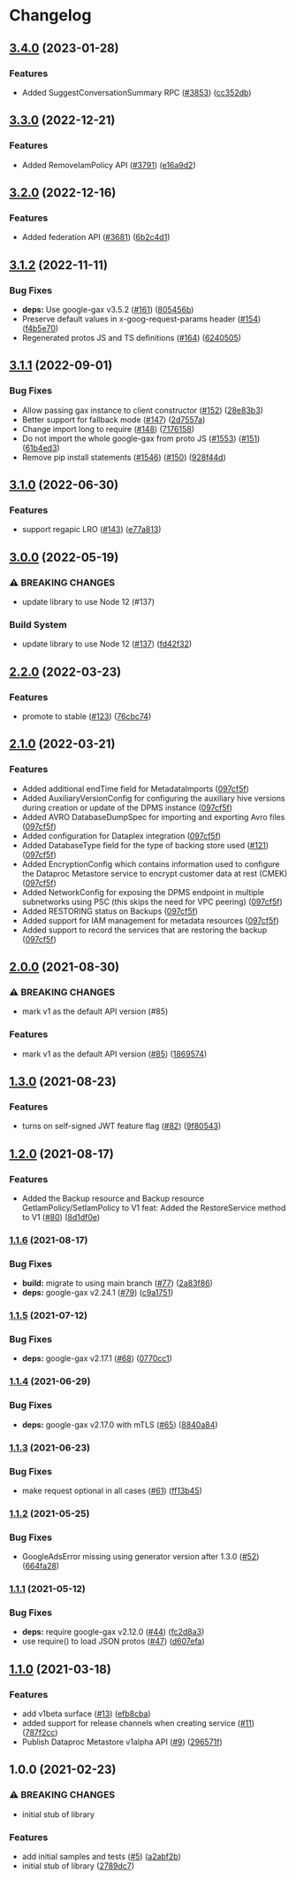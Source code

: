 # Changelog

## [3.4.0](https://github.com/googleapis/google-cloud-node/compare/dataproc-metastore-v3.3.0...dataproc-metastore-v3.4.0) (2023-01-28)


### Features

* Added SuggestConversationSummary RPC ([#3853](https://github.com/googleapis/google-cloud-node/issues/3853)) ([cc352db](https://github.com/googleapis/google-cloud-node/commit/cc352db97f3bd8925bf1a7631a0ae64ff976fa4e))

## [3.3.0](https://github.com/googleapis/google-cloud-node/compare/dataproc-metastore-v3.2.0...dataproc-metastore-v3.3.0) (2022-12-21)


### Features

* Added RemoveIamPolicy API ([#3791](https://github.com/googleapis/google-cloud-node/issues/3791)) ([e16a9d2](https://github.com/googleapis/google-cloud-node/commit/e16a9d23cccf29180469d2047fe2643bb99493f4))

## [3.2.0](https://github.com/googleapis/google-cloud-node/compare/dataproc-metastore-v3.1.2...dataproc-metastore-v3.2.0) (2022-12-16)


### Features

* Added federation API ([#3681](https://github.com/googleapis/google-cloud-node/issues/3681)) ([6b2c4d1](https://github.com/googleapis/google-cloud-node/commit/6b2c4d101d966abc017c02fa7777227faa4698ef))

## [3.1.2](https://github.com/googleapis/nodejs-dataproc-metastore/compare/v3.1.1...v3.1.2) (2022-11-11)


### Bug Fixes

* **deps:** Use google-gax v3.5.2 ([#161](https://github.com/googleapis/nodejs-dataproc-metastore/issues/161)) ([805456b](https://github.com/googleapis/nodejs-dataproc-metastore/commit/805456ba20ea8ab7186de272fdf1496e33eed184))
* Preserve default values in x-goog-request-params header ([#154](https://github.com/googleapis/nodejs-dataproc-metastore/issues/154)) ([f4b5e70](https://github.com/googleapis/nodejs-dataproc-metastore/commit/f4b5e703688084a52b34aacb1c7794cad34612b6))
* Regenerated protos JS and TS definitions ([#164](https://github.com/googleapis/nodejs-dataproc-metastore/issues/164)) ([6240505](https://github.com/googleapis/nodejs-dataproc-metastore/commit/6240505d07404d92e255fbf8fefa67fbb133016f))

## [3.1.1](https://github.com/googleapis/nodejs-dataproc-metastore/compare/v3.1.0...v3.1.1) (2022-09-01)


### Bug Fixes

* Allow passing gax instance to client constructor ([#152](https://github.com/googleapis/nodejs-dataproc-metastore/issues/152)) ([28e83b3](https://github.com/googleapis/nodejs-dataproc-metastore/commit/28e83b33281f67df3825eceb9acc2cc4f2df2abf))
* Better support for fallback mode ([#147](https://github.com/googleapis/nodejs-dataproc-metastore/issues/147)) ([2d7557a](https://github.com/googleapis/nodejs-dataproc-metastore/commit/2d7557a5b691b843738a3f635bfe6cc481e0ff58))
* Change import long to require ([#148](https://github.com/googleapis/nodejs-dataproc-metastore/issues/148)) ([7176158](https://github.com/googleapis/nodejs-dataproc-metastore/commit/717615861a0a7252ff3fa875147a149ef8f4b862))
* Do not import the whole google-gax from proto JS ([#1553](https://github.com/googleapis/nodejs-dataproc-metastore/issues/1553)) ([#151](https://github.com/googleapis/nodejs-dataproc-metastore/issues/151)) ([61b4ed3](https://github.com/googleapis/nodejs-dataproc-metastore/commit/61b4ed3bdf64834d93bfe72c6891e81599729207))
* Remove pip install statements ([#1546](https://github.com/googleapis/nodejs-dataproc-metastore/issues/1546)) ([#150](https://github.com/googleapis/nodejs-dataproc-metastore/issues/150)) ([928f44d](https://github.com/googleapis/nodejs-dataproc-metastore/commit/928f44d6be2a21f5e987a8ed85df9741ec27f2bf))

## [3.1.0](https://github.com/googleapis/nodejs-dataproc-metastore/compare/v3.0.0...v3.1.0) (2022-06-30)


### Features

* support regapic LRO ([#143](https://github.com/googleapis/nodejs-dataproc-metastore/issues/143)) ([e77a813](https://github.com/googleapis/nodejs-dataproc-metastore/commit/e77a813aeb04a20d32c9c1f0096d4115220c90e2))

## [3.0.0](https://github.com/googleapis/nodejs-dataproc-metastore/compare/v2.2.0...v3.0.0) (2022-05-19)


### ⚠ BREAKING CHANGES

* update library to use Node 12 (#137)

### Build System

* update library to use Node 12 ([#137](https://github.com/googleapis/nodejs-dataproc-metastore/issues/137)) ([fd42f32](https://github.com/googleapis/nodejs-dataproc-metastore/commit/fd42f3290bd1f221f0ea3a667414b4f87833980a))

## [2.2.0](https://github.com/googleapis/nodejs-dataproc-metastore/compare/v2.1.0...v2.2.0) (2022-03-23)


### Features

* promote to stable ([#123](https://github.com/googleapis/nodejs-dataproc-metastore/issues/123)) ([76cbc74](https://github.com/googleapis/nodejs-dataproc-metastore/commit/76cbc74672d80bb36118619fa27d6b290fe8d40d))

## [2.1.0](https://github.com/googleapis/nodejs-dataproc-metastore/compare/v2.0.0...v2.1.0) (2022-03-21)


### Features

* Added additional endTime field for MetadataImports ([097cf5f](https://github.com/googleapis/nodejs-dataproc-metastore/commit/097cf5fa1d2c32e2eab3fb53830ddabdef7ea2dc))
* Added AuxiliaryVersionConfig for configuring the auxiliary hive versions during creation or update of the DPMS instance ([097cf5f](https://github.com/googleapis/nodejs-dataproc-metastore/commit/097cf5fa1d2c32e2eab3fb53830ddabdef7ea2dc))
* Added AVRO DatabaseDumpSpec for importing and exporting Avro files ([097cf5f](https://github.com/googleapis/nodejs-dataproc-metastore/commit/097cf5fa1d2c32e2eab3fb53830ddabdef7ea2dc))
* Added configuration for Dataplex integration ([097cf5f](https://github.com/googleapis/nodejs-dataproc-metastore/commit/097cf5fa1d2c32e2eab3fb53830ddabdef7ea2dc))
* Added DatabaseType field for the type of backing store used ([#121](https://github.com/googleapis/nodejs-dataproc-metastore/issues/121)) ([097cf5f](https://github.com/googleapis/nodejs-dataproc-metastore/commit/097cf5fa1d2c32e2eab3fb53830ddabdef7ea2dc))
* Added EncryptionConfig which contains information used to configure the Dataproc Metastore service to encrypt customer data at rest (CMEK) ([097cf5f](https://github.com/googleapis/nodejs-dataproc-metastore/commit/097cf5fa1d2c32e2eab3fb53830ddabdef7ea2dc))
* Added NetworkConfig for exposing the DPMS endpoint in multiple subnetworks using PSC (this skips the need for VPC peering) ([097cf5f](https://github.com/googleapis/nodejs-dataproc-metastore/commit/097cf5fa1d2c32e2eab3fb53830ddabdef7ea2dc))
* Added RESTORING status on Backups ([097cf5f](https://github.com/googleapis/nodejs-dataproc-metastore/commit/097cf5fa1d2c32e2eab3fb53830ddabdef7ea2dc))
* Added support for IAM management for metadata resources ([097cf5f](https://github.com/googleapis/nodejs-dataproc-metastore/commit/097cf5fa1d2c32e2eab3fb53830ddabdef7ea2dc))
* Added support to record the services that are restoring the backup ([097cf5f](https://github.com/googleapis/nodejs-dataproc-metastore/commit/097cf5fa1d2c32e2eab3fb53830ddabdef7ea2dc))

## [2.0.0](https://www.github.com/googleapis/nodejs-dataproc-metastore/compare/v1.3.0...v2.0.0) (2021-08-30)


### ⚠ BREAKING CHANGES

* mark v1 as the default API version (#85)

### Features

* mark v1 as the default API version ([#85](https://www.github.com/googleapis/nodejs-dataproc-metastore/issues/85)) ([1869574](https://www.github.com/googleapis/nodejs-dataproc-metastore/commit/1869574b0deef84866f62c8f8550f7e3d5fed8c9))

## [1.3.0](https://www.github.com/googleapis/nodejs-dataproc-metastore/compare/v1.2.0...v1.3.0) (2021-08-23)


### Features

* turns on self-signed JWT feature flag ([#82](https://www.github.com/googleapis/nodejs-dataproc-metastore/issues/82)) ([9f80543](https://www.github.com/googleapis/nodejs-dataproc-metastore/commit/9f8054386a3f39a570b0693f851a9aec12c6a739))

## [1.2.0](https://www.github.com/googleapis/nodejs-dataproc-metastore/compare/v1.1.6...v1.2.0) (2021-08-17)


### Features

* Added the Backup resource and Backup resource GetIamPolicy/SetIamPolicy to V1 feat: Added the RestoreService method to V1 ([#80](https://www.github.com/googleapis/nodejs-dataproc-metastore/issues/80)) ([8d1df0e](https://www.github.com/googleapis/nodejs-dataproc-metastore/commit/8d1df0e23894a49e3c2b4ae4a9c1b7c76cd1de8f))

### [1.1.6](https://www.github.com/googleapis/nodejs-dataproc-metastore/compare/v1.1.5...v1.1.6) (2021-08-17)


### Bug Fixes

* **build:** migrate to using main branch ([#77](https://www.github.com/googleapis/nodejs-dataproc-metastore/issues/77)) ([2a83f86](https://www.github.com/googleapis/nodejs-dataproc-metastore/commit/2a83f86b7bf920b9b1534085d6ffb00dbdcd1df9))
* **deps:** google-gax v2.24.1 ([#79](https://www.github.com/googleapis/nodejs-dataproc-metastore/issues/79)) ([c9a1751](https://www.github.com/googleapis/nodejs-dataproc-metastore/commit/c9a1751187e1acfdad07d2b9eacbbdf2d5033fcf))

### [1.1.5](https://www.github.com/googleapis/nodejs-dataproc-metastore/compare/v1.1.4...v1.1.5) (2021-07-12)


### Bug Fixes

* **deps:** google-gax v2.17.1 ([#68](https://www.github.com/googleapis/nodejs-dataproc-metastore/issues/68)) ([0770cc1](https://www.github.com/googleapis/nodejs-dataproc-metastore/commit/0770cc165a51bf8d6bf2aebe48a8eeaac64d6329))

### [1.1.4](https://www.github.com/googleapis/nodejs-dataproc-metastore/compare/v1.1.3...v1.1.4) (2021-06-29)


### Bug Fixes

* **deps:** google-gax v2.17.0 with mTLS ([#65](https://www.github.com/googleapis/nodejs-dataproc-metastore/issues/65)) ([8840a84](https://www.github.com/googleapis/nodejs-dataproc-metastore/commit/8840a847a81a8c23c7d3273953a47a9add34f4c1))

### [1.1.3](https://www.github.com/googleapis/nodejs-dataproc-metastore/compare/v1.1.2...v1.1.3) (2021-06-23)


### Bug Fixes

* make request optional in all cases ([#61](https://www.github.com/googleapis/nodejs-dataproc-metastore/issues/61)) ([ff13b45](https://www.github.com/googleapis/nodejs-dataproc-metastore/commit/ff13b45b9d75fee6630d2ba584279cf4f336f3f4))

### [1.1.2](https://www.github.com/googleapis/nodejs-dataproc-metastore/compare/v1.1.1...v1.1.2) (2021-05-25)


### Bug Fixes

* GoogleAdsError missing using generator version after 1.3.0 ([#52](https://www.github.com/googleapis/nodejs-dataproc-metastore/issues/52)) ([664fa28](https://www.github.com/googleapis/nodejs-dataproc-metastore/commit/664fa28a1526bbed531d58c8e51eae714e51afce))

### [1.1.1](https://www.github.com/googleapis/nodejs-dataproc-metastore/compare/v1.1.0...v1.1.1) (2021-05-12)


### Bug Fixes

* **deps:** require google-gax v2.12.0 ([#44](https://www.github.com/googleapis/nodejs-dataproc-metastore/issues/44)) ([fc2d8a3](https://www.github.com/googleapis/nodejs-dataproc-metastore/commit/fc2d8a313af1438e71c0b6f4890a0e774334afd7))
* use require() to load JSON protos ([#47](https://www.github.com/googleapis/nodejs-dataproc-metastore/issues/47)) ([d607efa](https://www.github.com/googleapis/nodejs-dataproc-metastore/commit/d607efaeef14c8483743d97711c3937e84e5b032))

## [1.1.0](https://www.github.com/googleapis/nodejs-dataproc-metastore/compare/v1.0.0...v1.1.0) (2021-03-18)


### Features

* add v1beta surface ([#13](https://www.github.com/googleapis/nodejs-dataproc-metastore/issues/13)) ([efb8cba](https://www.github.com/googleapis/nodejs-dataproc-metastore/commit/efb8cbad707044757f5d7a7afed9388b9afc9ab2))
* added support for release channels when creating service ([#11](https://www.github.com/googleapis/nodejs-dataproc-metastore/issues/11)) ([787f2cc](https://www.github.com/googleapis/nodejs-dataproc-metastore/commit/787f2cc38106ddb147db2676bfa0baba966e7d12))
* Publish Dataproc Metastore v1alpha API ([#9](https://www.github.com/googleapis/nodejs-dataproc-metastore/issues/9)) ([296571f](https://www.github.com/googleapis/nodejs-dataproc-metastore/commit/296571faeb647a495f25c8d12a9b4abd728b9e13))

## 1.0.0 (2021-02-23)


### ⚠ BREAKING CHANGES

* initial stub of library

### Features

* add initial samples and tests ([#5](https://www.github.com/googleapis/nodejs-dataproc-metastore/issues/5)) ([a2abf2b](https://www.github.com/googleapis/nodejs-dataproc-metastore/commit/a2abf2bb9e36f7ce8fa5d7c36eddc5182059e84c))
* initial stub of library ([2789dc7](https://www.github.com/googleapis/nodejs-dataproc-metastore/commit/2789dc733c46b35b73147925f65de1228a74a087))
